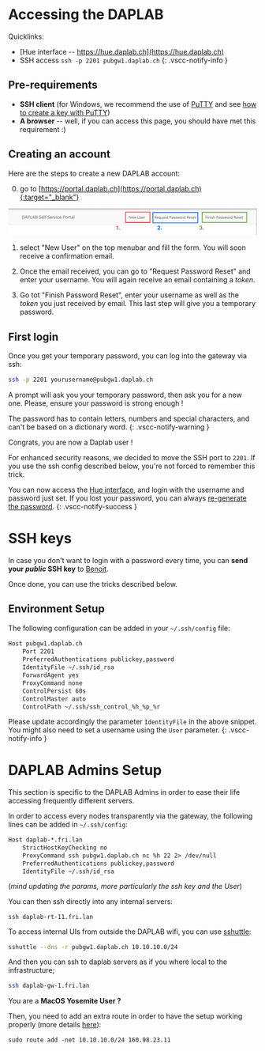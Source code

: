 # Accessing the DAPLAB

Quicklinks:<br/>
- [Hue interface -- https://hue.daplab.ch](https://hue.daplab.ch)<br/>
- SSH access `ssh -p 2201 pubgw1.daplab.ch`
{: .vscc-notify-info }


## Pre-requirements

* **SSH client** (for Windows, we recommend the use of [PuTTY](http://www.chiark.greenend.org.uk/~sgtatham/putty/download.html)
  and see [how to create a key with PuTTY](https://www.digitalocean.com/community/tutorials/how-to-use-ssh-keys-with-putty-on-digitalocean-droplets-windows-users))
* **A browser** -- well, if you can access this page, you should have met this requirement :)

## Creating an account

Here are the steps to create a new DAPLAB account:

0. go to [https://portal.daplab.ch](https://portal.daplab.ch){:target="_blank"}

![portal menubar](images/new-user.png)

1. select "New User" on the top menubar and fill the form. You will soon receive a
confirmation email.

2. Once the email received, you can go to "Request Password Reset" and enter your
  username. You will again receive an email containing a _token_.

3. Go tot "Finish Password Reset", enter your username as well as the _token_ you
  just received by email. This last step will give you a temporary password.

## First login

Once you get your temporary password, you can log into the gateway via ssh:
```bash
ssh -p 2201 yourusername@pubgw1.daplab.ch
```

A prompt will ask you your temporary password, then ask you for a new one. Please,
ensure your password is strong enough !

The password has to contain letters, numbers and special characters, and can't be based
on a dictionary word.
{: .vscc-notify-warning }

Congrats, you are now a Daplab user !

For enhanced security reasons, we decided to move the SSH port to `2201`. If you
use the ssh config described below, you're not forced to remember this trick.


You can now access the [Hue interface](https://hue.daplab.ch), and login with the username
and password just set. If you lost your password, you can always
[re-generate the password](https://portal.daplab.ch/request_reset).
{: .vscc-notify-success }

# SSH keys

In case you don't want to login with a password every time, you can __send your _public_ SSH key__ to [Benoit](mailto:benoit@daplab.ch).

Once done, you can use the tricks described below.


## Environment Setup

The following configuration can be added in your `~/.ssh/config` file:

```
Host pubgw1.daplab.ch
    Port 2201
    PreferredAuthentications publickey,password
    IdentityFile ~/.ssh/id_rsa
    ForwardAgent yes
    ProxyCommand none
    ControlPersist 60s
    ControlMaster auto
    ControlPath ~/.ssh/ssh_control_%h_%p_%r
```

Please update accordingly the parameter `IdentityFile` in the above snippet. You might
also need to set a username using the `User` parameter.
{: .vscc-notify-info }


# DAPLAB Admins Setup

This section is specific to the DAPLAB Admins in order to ease their life accessing
frequently different servers.

In order to access every nodes transparently via the gateway, the following lines can be
added in `~/.ssh/config`:

```
Host daplab-*.fri.lan
    StrictHostKeyChecking no
    ProxyCommand ssh pubgw1.daplab.ch nc %h 22 2> /dev/null
    PreferredAuthentications publickey,password
    IdentityFile ~/.ssh/id_rsa
```

(_mind updating the params, more particularly the ssh key and the User_)

You can then ssh directly into any internal servers:

```
ssh daplab-rt-11.fri.lan
```

To access internal UIs from outside the DAPLAB wifi, you can use [sshuttle](https://github.com/apenwarr/sshuttle):

```bash
sshuttle --dns -r pubgw1.daplab.ch 10.10.10.0/24
```

And then you can ssh to daplab servers as if you where local to the infrastructure;

```bash
ssh daplab-gw-1.fri.lan
```

You are a **MacOS Yosemite User ?**

Then, you need to add an extra route in order to have the setup working properly (more details
[here](http://www.evoila.de/openstack-opensource/running-a-poors-man-vpn-on-yosemite-with-sshuttle-and-ssh/?lang=en)):

```
sudo route add -net 10.10.10.0/24 160.98.23.11
```
